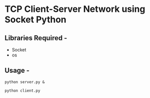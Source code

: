# TCP Client-Server Network using Socket Python

## Libraries Required -
- Socket
- os

## Usage - 
```python server.py &```

```python client.py```
